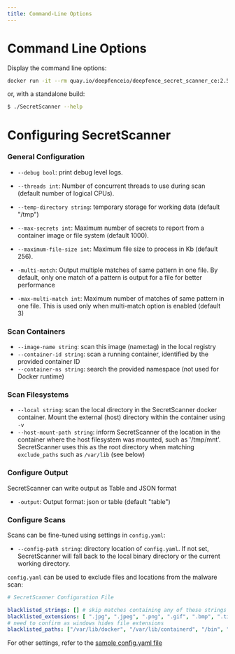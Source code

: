 ```yaml
---
title: Command-Line Options
---
```


# Command Line Options

Display the command line options:

```bash
docker run -it --rm quay.io/deepfenceio/deepfence_secret_scanner_ce:2.5.6 --help
```

or, with a standalone build:

```bash
$ ./SecretScanner --help
```


# Configuring SecretScanner


### General Configuration

 * `--debug bool`: print debug level logs.
 * `--threads int`: Number of concurrent threads to use during scan (default number of logical CPUs).
 * `--temp-directory string`: temporary storage for working data (default "/tmp")

 * `--max-secrets int`: Maximum number of secrets to report from a container image or file system (default 1000).
 * `--maximum-file-size int`: Maximum file size to process in Kb (default 256).
 * `-multi-match`: Output multiple matches of same pattern in one file. By default, only one match of a pattern is output for a file for better performance
 * `-max-multi-match int`: Maximum number of matches of same pattern in one file. This is used only when multi-match option is enabled (default 3)

### Scan Containers

 * `--image-name string`: scan this image (name:tag) in the local registry
 * `--container-id string`: scan a running container, identified by the provided container ID
 * `--container-ns string`: search the provided namespace (not used for Docker runtime)

### Scan Filesystems

 * `--local string`: scan the local directory in the SecretScanner docker container.  Mount the external (host) directory within the container using `-v`
 * `--host-mount-path string`: inform SecretScanner of the location in the container where the host filesystem was mounted, such as '/tmp/mnt'. SecretScanner uses this as the root directory when matching `exclude_paths` such as `/var/lib` (see below) 

### Configure Output

SecretScanner can write output as Table and JSON format

 * `-output`: Output format: json or table (default "table")

### Configure Scans

Scans can be fine-tuned using settings in `config.yaml`:

 * `--config-path string`: directory location of `config.yaml`. If not set, SecretScanner will fall back to the local binary directory or the current working directory.

`config.yaml` can be used to exclude files and locations from the malware scan:

```yaml
# SecretScanner Configuration File

blacklisted_strings: [] # skip matches containing any of these strings (case sensitive)
blacklisted_extensions: [ ".jpg", ".jpeg", ".png", ".gif", ".bmp", ".tiff", ".tif", ".psd", ".xcf", ".zip", ".tar.gz", ".ttf", ".lock"] 
# need to confirm as windows hides file extensions
blacklisted_paths: ["/var/lib/docker", "/var/lib/containerd", "/bin", "/boot", "/dev", "/lib", "/lib64", "/media", "/proc", "/run", "/sbin", "/usr/lib", "/sys"] # use \ for windows paths
```

For other settings, refer to the [sample config.yaml file](https://github.com/deepfence/SecretScanner/tree/master/config.yaml)
